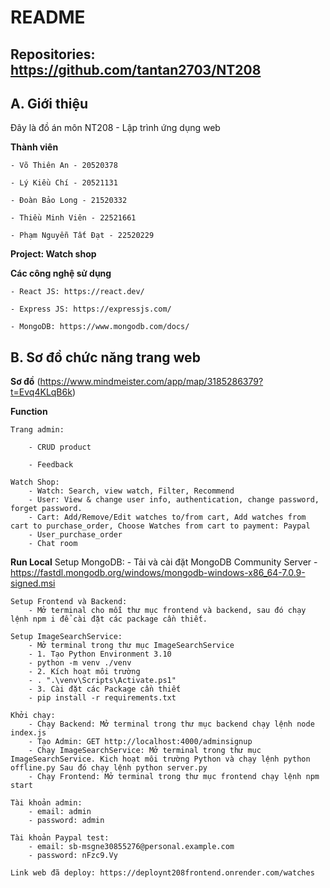 # README

## Repositories: https://github.com/tantan2703/NT208

## A. Giới thiệu

Đây là đồ án môn NT208 - Lập trình ứng dụng web

**Thành viên**

    - Võ Thiên An - 20520378

    - Lý Kiều Chí - 20521131

    - Đoàn Bảo Long - 21520332

    - Thiều Minh Viên - 22521661

    - Phạm Nguyễn Tất Đạt - 22520229

**Project: Watch shop**

**Các công nghệ sử dụng**

    - React JS: https://react.dev/

    - Express JS: https://expressjs.com/

    - MongoDB: https://www.mongodb.com/docs/

## B. Sơ đồ chức năng trang web

**Sơ đồ**
(https://www.mindmeister.com/app/map/3185286379?t=Evq4KLqB6k)

**Function**

    Trang admin:

        - CRUD product

        - Feedback

    Watch Shop:
        - Watch: Search, view watch, Filter, Recommend
        - User: View & change user info, authentication, change password, forget password.
        - Cart: Add/Remove/Edit watches to/from cart, Add watches from cart to purchase_order, Choose Watches from cart to payment: Paypal
        - User_purchase_order
        - Chat room

**Run Local**
Setup MongoDB: - Tải và cài đặt MongoDB Community Server - https://fastdl.mongodb.org/windows/mongodb-windows-x86_64-7.0.9-signed.msi

    Setup Frontend và Backend:
        - Mở terminal cho mỗi thư mục frontend và backend, sau đó chạy lệnh npm i để cài đặt các package cần thiết.

    Setup ImageSearchService:
        - Mở terminal trong thư mục ImageSearchService
        - 1. Tạo Python Environment 3.10
        - python -m venv ./venv
        - 2. Kích hoạt môi trường
        - . ".\venv\Scripts\Activate.ps1"
        - 3. Cài đặt các Package cần thiết
        - pip install -r requirements.txt

    Khởi chạy:
        - Chạy Backend: Mở terminal trong thư mục backend chạy lệnh node index.js
        - Tạo Admin: GET http://localhost:4000/adminsignup
        - Chạy ImageSearchService: Mở terminal trong thư mục ImageSearchService. Kich hoạt môi trường Python và chạy lệnh python offline.py Sau đó chạy lệnh python server.py
        - Chạy Frontend: Mở terminal trong thư mục frontend chạy lệnh npm start

    Tài khoản admin:
        - email: admin
        - password: admin

    Tài khoản Paypal test:
        - email: sb-msgne30855276@personal.example.com
        - password: nFzc9.Vy

    Link web đã deploy: https://deploynt208frontend.onrender.com/watches


